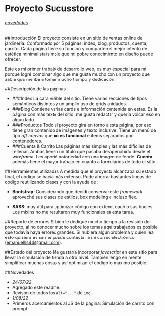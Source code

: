 # Proyecto Sucusstore
###### [novedades](#new)
##Introducción
El proyecto consiste en un sitio de ventas online de jardinería. Conformado por 5 páginas: index, blog, productos, cuenta, carrito. Cada página tiene su función y comparten el mejor intento de estética minimalista/simple que mi pobre conocimiento en diseño puede ofrecer.

Este es mi primer trabajo de desarrollo web, es muy especial para mí porque logré combinar algo que me gusta mucho con un proyecto que sabía que me iba a tomar mucho tiempo y dedicación.

##Descripción de las páginas
- ###Index
La cara visible del sitio. Tiene varias secciones de tipos semánticos distintos y un amplio uso de grids anidados.
- ###Blog
Contiene varias cards e información contenida en estas. Es la página con más texto del sitio, me gusta redactar y quería volcar eso en algún lado.
- ###Productos
Todo el proyecto gira en torno a esta página, por eso tiene gran contenido de imágenes y texto inclusive. Tiene un menú de tipo *off canvas* que **no es funcional** e items separados por contenedores.
- ###Cuenta & Carrito
Las páginas más simples y las más difíciles de rellenar. Ambas tienen un título que pasaba desapercibido desde el *wireframe*. Les aporté notoriedad con una imagen de fondo. **Cuenta** además tiene el mayor trabajo en cuanto a formularios de todo el sitio.

##Herramientas utilizadas
A medida que el proyecto alcanzaba su estado final, el código se hacía más extenso. Pude ahorrar bastantes líneas de código reutilizando clases y con la ayuda de :

- **Bootstrap**: Considerando que decidí conservar este *framework* aproveché sus clases de estilos, box modeling e incluso flex.

- **SASS**: muy útil para optimizar código con extend, each o sus bucles. Los mixins no me resultaron muy funcionales en esta tarea.

##Reporte de errores
Si bien le dediqué mucho tiempo a la revisión del proyecto, al no conocer mucho sobre los temas aquí trabajados es posible que todavía haya errores grandes. Si hubiera algún problema y quien lea esto quisiera avisarme puede contactar a mi correo electrónico (emanuellls44@gmail.com).

##Estado del proyecto
Me gustaría incorporar *javascript* en este sitio para llevar la simulación de tienda a otro nivel. También tengo en mente simplificar muchas cosas y así optimizar el código lo máximo posible.

<a name="new"><a/>
##Novedades
- *24/07/22*
- Agregado este readme.
- Revisón de todos los `alt="..."` de `img`
- *1/08/22*
- Primeros acercamientos al JS de la página: Simulación de carrito con prompt
